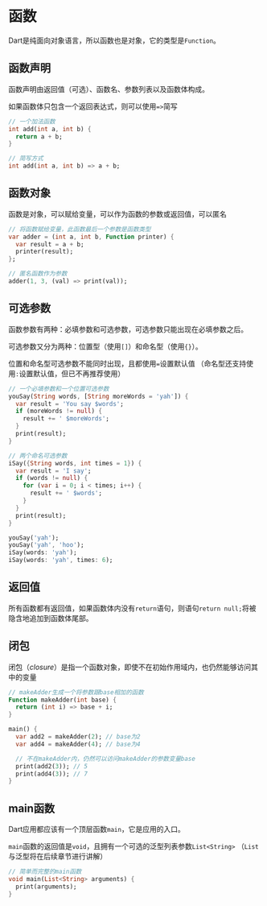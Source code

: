 # 函数

Dart是纯面向对象语言，所以函数也是对象，它的类型是`Function`。

## 函数声明

函数声明由返回值（可选）、函数名、参数列表以及函数体构成。

如果函数体只包含一个返回表达式，则可以使用`=>`简写

```dart
// 一个加法函数
int add(int a, int b) {
  return a + b;
}

// 简写方式
int add(int a, int b) => a + b;
```

## 函数对象

函数是对象，可以赋给变量，可以作为函数的参数或返回值，可以匿名

```dart
// 将函数赋给变量，此函数最后一个参数是函数类型
var adder = (int a, int b, Function printer) {
  var result = a + b;
  printer(result);
};

// 匿名函数作为参数
adder(1, 3, (val) => print(val));
```

## 可选参数

函数参数有两种：必填参数和可选参数，可选参数只能出现在必填参数之后。

可选参数又分为两种：位置型（使用`[]`）和命名型（使用`{}`）。

位置和命名型可选参数不能同时出现，且都使用`=`设置默认值 （命名型还支持使用`:`设置默认值，但已不再推荐使用）

```dart
// 一个必填参数和一个位置可选参数
youSay(String words, [String moreWords = 'yah']) {
  var result = 'You say $words';
  if (moreWords != null) {
    result += ' $moreWords';
  }
  print(result);
}

// 两个命名可选参数
iSay({String words, int times = 1}) {
  var result = 'I say';
  if (words != null) {
    for (var i = 0; i < times; i++) {
      result += ' $words';
    }
  }
  print(result);
}

youSay('yah');
youSay('yah', 'hoo');
iSay(words: 'yah');
iSay(words: 'yah', times: 6);
```

## 返回值

所有函数都有返回值，如果函数体内没有`return`语句，则语句`return null;`将被隐含地追加到函数体尾部。

## 闭包

闭包（_closure_）是指一个函数对象，即使不在初始作用域内，也仍然能够访问其中的变量

```dart
// makeAdder生成一个将参数跟base相加的函数
Function makeAdder(int base) {
  return (int i) => base + i;
}

main() {
  var add2 = makeAdder(2); // base为2
  var add4 = makeAdder(4); // base为4

  // 不在makeAdder内，仍然可以访问makeAdder的参数变量base
  print(add2(3)); // 5
  print(add4(3)); // 7
}
```

## main函数

Dart应用都应该有一个顶层函数`main`，它是应用的入口。

`main`函数的返回值是`void`，且拥有一个可选的泛型列表参数`List<String>` （`List`与泛型将在后续章节进行讲解）

```dart
// 简单而完整的main函数
void main(List<String> arguments) {
  print(arguments);
}
```



